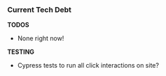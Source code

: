 ### Current Tech Debt

**TODOS**
- None right now!

**TESTING**
- Cypress tests to run all click interactions on site?